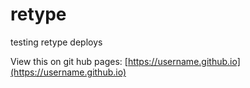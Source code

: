 # retype
testing retype deploys

View this on git hub pages: 
[https://username.github.io](https://username.github.io)
